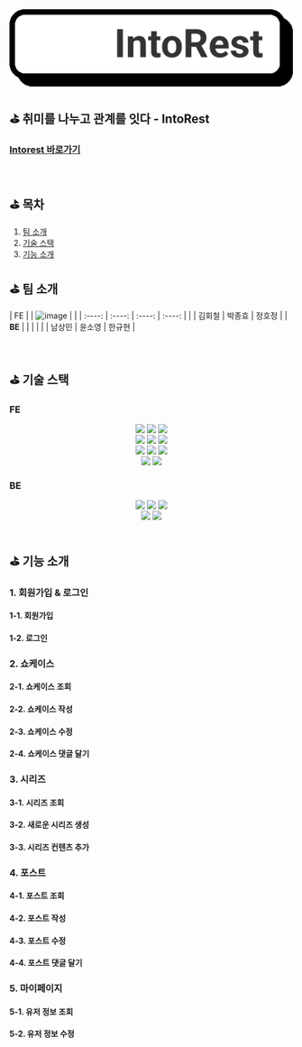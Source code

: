 <div align="center">
  <img src="https://raw.githubusercontent.com/codestates-seb/seb41_main_009/ab4ead2c9bc78a94ed1b0c7502463d033c0efbca/client/public/image/logo.svg" />
</div>

## ⛳️ 취미를 나누고 관계를 잇다 - IntoRest

### [Intorest 바로가기](http://intorest.s3-website.ap-northeast-2.amazonaws.com/)

<br>

## ⛳️ 목차

1. [팀 소개](#%EF%B8%8F-팀-소개)
2. [기술 스택](#%EF%B8%8F-기술-스택)
3. [기능 소개](#%EF%B8%8F-기능-소개)
   <br>

## ⛳️ 팀 소개

|   FE   |        |   ![image](https://user-images.githubusercontent.com/52552097/215330307-52d0742b-c3ab-496b-b0bf-8e4a5963f7fa.png)
     |        |
| :----: | :----: | :----: | :----: |
|        | 김회철 | 박종효 | 정호정 |
| **BE** |        |        |        |
|        | 남상민 | 윤소영 | 한규현 |

<br>

## ⛳️ 기술 스택

### FE

<div align=center>
  <img src="https://img.shields.io/badge/html5-E34F26?style=for-the-badge&logo=html5&logoColor=white"> 
  <img src="https://img.shields.io/badge/css-1572B6?style=for-the-badge&logo=css3&logoColor=white"> 
  <img src="https://img.shields.io/badge/javascript-F7DF1E?style=for-the-badge&logo=javascript&logoColor=black">
  <br>
  
  <img src="https://img.shields.io/badge/react-61DAFB?style=for-the-badge&logo=react&logoColor=black"> 
  <img src="https://img.shields.io/badge/react router-CA4245?style=for-the-badge&logo=react router&logoColor=white"> 
  <img src="https://img.shields.io/badge/zustand-764ABC?style=for-the-badge&logo=redux&logoColor=white">
  <br>
  
  <img src="https://img.shields.io/badge/styled components-DB7093?style=for-the-badge&logo=styledcomponents&logoColor=white"> 
  <img src="https://img.shields.io/badge/axios-5A29E4?style=for-the-badge&logo=axios&logoColor=white">
  <img src="https://img.shields.io/badge/jsdoc-0CAA41?style=for-the-badge&logo=javascript&logoColor=white">
  <br>
  
  <img src="https://img.shields.io/badge/amazon s3-569A31?style=for-the-badge&logo=amazon s3&logoColor=white">
  <img src="https://img.shields.io/badge/github actions-2088FF?style=for-the-badge&logo=github actions&logoColor=white">
</div>

### BE

<div align=center>
  <img src="https://img.shields.io/badge/Java-007396?style=for-the-badge&logo=Java&logoColor=white">
  <img src="https://img.shields.io/badge/Spring%20Boot-6DB33F?style=for-the-badge&logo=Spring%20Boot&logoColor=white">
  <img src="https://img.shields.io/badge/Mysql-4479A1?style=for-the-badge&logo=Mysql&logoColor=white">
  <br>
  
  <img src="https://img.shields.io/badge/Google%20Cloud-4285F4?style=for-the-badge&logo=Google%20Cloud&logoColor=white">
  <img src="https://img.shields.io/badge/github actions-2088FF?style=for-the-badge&logo=github actions&logoColor=white">
</div>
<br>

## ⛳️ 기능 소개

### 1. 회원가입 & 로그인

#### 1-1. 회원가입

#### 1-2. 로그인

### 2. 쇼케이스

#### 2-1. 쇼케이스 조회

#### 2-2. 쇼케이스 작성

#### 2-3. 쇼케이스 수정

#### 2-4. 쇼케이스 댓글 달기

### 3. 시리즈

#### 3-1. 시리즈 조회

#### 3-2. 새로운 시리즈 생성

#### 3-3. 시리즈 컨텐츠 추가

### 4. 포스트

#### 4-1. 포스트 조회

#### 4-2. 포스트 작성

#### 4-3. 포스트 수정

#### 4-4. 포스트 댓글 달기

### 5. 마이페이지

#### 5-1. 유저 정보 조회

#### 5-2. 유저 정보 수정
